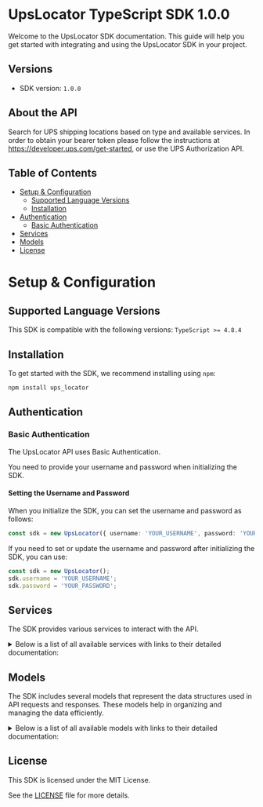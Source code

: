 # UpsLocator TypeScript SDK 1.0.0

Welcome to the UpsLocator SDK documentation. This guide will help you get started with integrating and using the UpsLocator SDK in your project.

## Versions

- SDK version: `1.0.0`

## About the API

Search for UPS shipping locations based on type and available services. In order to obtain your bearer token please follow the instructions at https://developer.ups.com/get-started, or use the UPS Authorization API.

## Table of Contents

- [Setup & Configuration](#setup--configuration)
  - [Supported Language Versions](#supported-language-versions)
  - [Installation](#installation)
- [Authentication](#authentication)
  - [Basic Authentication](#basic-authentication)
- [Services](#services)
- [Models](#models)
- [License](#license)

# Setup & Configuration

## Supported Language Versions

This SDK is compatible with the following versions: `TypeScript >= 4.8.4`

## Installation

To get started with the SDK, we recommend installing using `npm`:

```bash
npm install ups_locator
```

## Authentication

### Basic Authentication

The UpsLocator API uses Basic Authentication.

You need to provide your username and password when initializing the SDK.

#### Setting the Username and Password

When you initialize the SDK, you can set the username and password as follows:

```ts
const sdk = new UpsLocator({ username: 'YOUR_USERNAME', password: 'YOUR_PASSWORD' });
```

If you need to set or update the username and password after initializing the SDK, you can use:

```ts
const sdk = new UpsLocator();
sdk.username = 'YOUR_USERNAME';
sdk.password = 'YOUR_PASSWORD';
```

## Services

The SDK provides various services to interact with the API.

<details> 
<summary>Below is a list of all available services with links to their detailed documentation:</summary>

| Name                                                                                |
| :---------------------------------------------------------------------------------- |
| [\_Version_Service](documentation/services/_Version_Service.md)                     |
| [\_DeprecatedVersion_Service](documentation/services/_DeprecatedVersion_Service.md) |

</details>

## Models

The SDK includes several models that represent the data structures used in API requests and responses. These models help in organizing and managing the data efficiently.

<details> 
<summary>Below is a list of all available models with links to their detailed documentation:</summary>

| Name                                                                                                                                                           | Description                                                                                                                                                                                                                                                                                                                                                                                                                                                                                                           |
| :------------------------------------------------------------------------------------------------------------------------------------------------------------- | :-------------------------------------------------------------------------------------------------------------------------------------------------------------------------------------------------------------------------------------------------------------------------------------------------------------------------------------------------------------------------------------------------------------------------------------------------------------------------------------------------------------------- |
| [LocatorRequestWrapper](documentation/models/LocatorRequestWrapper.md)                                                                                         | N/A                                                                                                                                                                                                                                                                                                                                                                                                                                                                                                                   |
| [LocatorResponseWrapper](documentation/models/LocatorResponseWrapper.md)                                                                                       | N/A                                                                                                                                                                                                                                                                                                                                                                                                                                                                                                                   |
| [LocatorRequest](documentation/models/LocatorRequest.md)                                                                                                       | N/A                                                                                                                                                                                                                                                                                                                                                                                                                                                                                                                   |
| [LocatorRequestRequest1](documentation/models/LocatorRequestRequest1.md)                                                                                       | N/A                                                                                                                                                                                                                                                                                                                                                                                                                                                                                                                   |
| [LocatorRequestOriginAddress](documentation/models/LocatorRequestOriginAddress.md)                                                                             | Container for origin address information.                                                                                                                                                                                                                                                                                                                                                                                                                                                                             |
| [LocatorRequestTranslate](documentation/models/LocatorRequestTranslate.md)                                                                                     | Contains the locale information for the request.                                                                                                                                                                                                                                                                                                                                                                                                                                                                      |
| [LocatorRequestUnitOfMeasurement](documentation/models/LocatorRequestUnitOfMeasurement.md)                                                                     | Distance unit of measurement. This is required for location requests (request option 1).                                                                                                                                                                                                                                                                                                                                                                                                                              |
| [LocatorRequestLocationSearchCriteria](documentation/models/LocatorRequestLocationSearchCriteria.md)                                                           | The Location search criteria container allows the user to further define the basis to which they wish to receive the UPS locations. Only relevant when the user requests a Location search (request option 1).                                                                                                                                                                                                                                                                                                        |
| [LocatorRequestSortCriteria](documentation/models/LocatorRequestSortCriteria.md)                                                                               | Container for Sort Criteria                                                                                                                                                                                                                                                                                                                                                                                                                                                                                           |
| [LocatorRequestServiceGeoUnit](documentation/models/LocatorRequestServiceGeoUnit.md)                                                                           | ServiceGeoUnit Container. Required to search for the freight facility information                                                                                                                                                                                                                                                                                                                                                                                                                                     |
| [RequestTransactionReference](documentation/models/RequestTransactionReference.md)                                                                             | TransactionReference identifies transactions between client and server.                                                                                                                                                                                                                                                                                                                                                                                                                                               |
| [OriginAddressAddressKeyFormat](documentation/models/OriginAddressAddressKeyFormat.md)                                                                         | Contains all of the basic information about the origin such as: Address Lines, City, State/Province, Postal Code and Country or Territory Code. The element CountryCode is required.                                                                                                                                                                                                                                                                                                                                  |
| [OriginAddressGeocode](documentation/models/OriginAddressGeocode.md)                                                                                           | Geocode is the latitude and longitude of the origin address.                                                                                                                                                                                                                                                                                                                                                                                                                                                          |
| [LocationSearchCriteriaSearchOption](documentation/models/LocationSearchCriteriaSearchOption.md)                                                               | SearchOption contains the information that forms the basis of the location search, It contains the criteria for search by Locations, Retail Locations, Additional Services, or Program Types. There should be one container for each type of search the user may wish to do. The user can specify either search by Locations or Retail Locations, but not both. If this container is missing, the default search would be for The UPS Store, UPS Center, UPS Drop Box, and Authorized Shipping Outlet location types. |
| [LocationSearchCriteriaServiceSearch](documentation/models/LocationSearchCriteriaServiceSearch.md)                                                             | Allows for users to further define the search criteria. Refer to the rules specified in Service Search section.                                                                                                                                                                                                                                                                                                                                                                                                       |
| [LocationSearchCriteriaFreightWillCallSearch](documentation/models/LocationSearchCriteriaFreightWillCallSearch.md)                                             | Freight Will Call Search Container. Required if SearchOption is '05-Freight Will Call Search'                                                                                                                                                                                                                                                                                                                                                                                                                         |
| [LocationSearchCriteriaAccessPointSearch](documentation/models/LocationSearchCriteriaAccessPointSearch.md)                                                     | Applicable for request option 64 only. This contains inclusion and exclusion criteria for address search. It also contains Account Number and Access Point Public ID search elements.                                                                                                                                                                                                                                                                                                                                 |
| [LocationSearchCriteriaOpenTimeCriteria](documentation/models/LocationSearchCriteriaOpenTimeCriteria.md)                                                       | Container to hold open times of the Location.                                                                                                                                                                                                                                                                                                                                                                                                                                                                         |
| [SearchOptionOptionType](documentation/models/SearchOptionOptionType.md)                                                                                       | OptionType is a container that indicates the type of search for locations. There are 5 types of search. They are search by: Location, Retail Location, Additional Services, Program Type, and a Service Level Option. If search criteria by Location or Retail Location is not provided the default search of The UPS Store, UPS Center, UPS Drop Box, and Authorized Shipping Outlet location types will be performed.                                                                                               |
| [SearchOptionOptionCode](documentation/models/SearchOptionOptionCode.md)                                                                                       | Option code contains the information of a particular Location, Retail Location, Additional Service, Program Type or End Point Service Offering depending on the option type. The SearchOptions can contain one or more OptionCodes which forms the criteria for the location search.                                                                                                                                                                                                                                  |
| [SearchOptionRelation](documentation/models/SearchOptionRelation.md)                                                                                           | The relation container will contain the relation parameter (And/Or) that has to be used among multiple option codes in the location search. This is only applicable to option type Additional Services and Program Types. If this container is not present for Additional Services and Program Types, the default relation of And is used.                                                                                                                                                                            |
| [ServiceSearchServiceCode](documentation/models/ServiceSearchServiceCode.md)                                                                                   | Container that contains the service information such as Ground/Air. Required if the customer provides ServiceSearch Time.                                                                                                                                                                                                                                                                                                                                                                                             |
| [ServiceSearchServiceOptionCode](documentation/models/ServiceSearchServiceOptionCode.md)                                                                       | Container for the optional service information such as Saturday Pick up.                                                                                                                                                                                                                                                                                                                                                                                                                                              |
| [FreightWillCallSearchFacilityAddress](documentation/models/FreightWillCallSearchFacilityAddress.md)                                                           | Facility Address Container                                                                                                                                                                                                                                                                                                                                                                                                                                                                                            |
| [AccessPointSearchIncludeCriteria](documentation/models/AccessPointSearchIncludeCriteria.md)                                                                   | This contains elements to refine (include) UPS Access point address or geocode Search.                                                                                                                                                                                                                                                                                                                                                                                                                                |
| [AccessPointSearchExcludeFromResult](documentation/models/AccessPointSearchExcludeFromResult.md)                                                               | This contains elements to exclude from UPS Access Point address or geocode search.                                                                                                                                                                                                                                                                                                                                                                                                                                    |
| [IncludeCriteriaMerchantAccountNumberList](documentation/models/IncludeCriteriaMerchantAccountNumberList.md)                                                   | This contains the list of Merchant Account numbers to be used for finding private network access points.                                                                                                                                                                                                                                                                                                                                                                                                              |
| [IncludeCriteriaSearchFilter](documentation/models/IncludeCriteriaSearchFilter.md)                                                                             | Container to hold one or more search criteria for UPS Access Points that allow DCR, Shipping and ClickAndCollect access. Only applicable when the UPS access point candidate list is obtained in search by address or geocode search.                                                                                                                                                                                                                                                                                 |
| [IncludeCriteriaServiceOfferingList](documentation/models/IncludeCriteriaServiceOfferingList.md)                                                               | Container to hold end point service offering List for UPS Access point. Applicable only when a UPS Access Point candidate list is obtained in search by address or geocode search.                                                                                                                                                                                                                                                                                                                                    |
| [ServiceOfferingListServiceOffering](documentation/models/ServiceOfferingListServiceOffering.md)                                                               |                                                                                                                                                                                                                                                                                                                                                                                                                                                                                                                       |
| [ExcludeFromResultPostalCodeList](documentation/models/ExcludeFromResultPostalCodeList.md)                                                                     | Container to hold a list of postal codes to exclude from the access point address or geocode search.                                                                                                                                                                                                                                                                                                                                                                                                                  |
| [PostalCodeListPostalCode](documentation/models/PostalCodeListPostalCode.md)                                                                                   | Container to hold the postal code .                                                                                                                                                                                                                                                                                                                                                                                                                                                                                   |
| [LocatorResponse](documentation/models/LocatorResponse.md)                                                                                                     | Container for LocatorResponse.                                                                                                                                                                                                                                                                                                                                                                                                                                                                                        |
| [LocatorResponseResponse1](documentation/models/LocatorResponseResponse1.md)                                                                                   | Container for Response.                                                                                                                                                                                                                                                                                                                                                                                                                                                                                               |
| [LocatorResponseSearchResults](documentation/models/LocatorResponseSearchResults.md)                                                                           | Container for search results.                                                                                                                                                                                                                                                                                                                                                                                                                                                                                         |
| [LocatorResponseGeocode](documentation/models/LocatorResponseGeocode.md)                                                                                       | Geocode is the latitude and longitude of the origin address. The Geocode is provided in the first successful response. Required to be returned when the origin address or phone number is submitted in the request.Will not be returned when the requestoption =64                                                                                                                                                                                                                                                    |
| [ResponseTransactionReference](documentation/models/ResponseTransactionReference.md)                                                                           | Container for customer provided data and the XPCI Version.                                                                                                                                                                                                                                                                                                                                                                                                                                                            |
| [ResponseError](documentation/models/ResponseError.md)                                                                                                         | If an error is encountered during the interchange, the Response contains an error. If the error is present, then the ErrorSeverity and ErrorCode are required.                                                                                                                                                                                                                                                                                                                                                        |
| [ErrorErrorLocation](documentation/models/ErrorErrorLocation.md)                                                                                               |                                                                                                                                                                                                                                                                                                                                                                                                                                                                                                                       |
| [SearchResultsGeocodeCandidate](documentation/models/SearchResultsGeocodeCandidate.md)                                                                         |                                                                                                                                                                                                                                                                                                                                                                                                                                                                                                                       |
| [SearchResultsDropLocation](documentation/models/SearchResultsDropLocation.md)                                                                                 |                                                                                                                                                                                                                                                                                                                                                                                                                                                                                                                       |
| [SearchResultsAvailableLocationAttributes](documentation/models/SearchResultsAvailableLocationAttributes.md)                                                   |                                                                                                                                                                                                                                                                                                                                                                                                                                                                                                                       |
| [GeocodeCandidateAddressKeyFormat](documentation/models/GeocodeCandidateAddressKeyFormat.md)                                                                   | Contains all of the basic information about candidate address.                                                                                                                                                                                                                                                                                                                                                                                                                                                        |
| [GeocodeCandidateGeocode](documentation/models/GeocodeCandidateGeocode.md)                                                                                     | Geocode is the latitude and longitude of the origin candidate.                                                                                                                                                                                                                                                                                                                                                                                                                                                        |
| [DropLocationIvr](documentation/models/DropLocationIvr.md)                                                                                                     | Integrated Voice Response information. ONLY FOR IVR.                                                                                                                                                                                                                                                                                                                                                                                                                                                                  |
| [DropLocationGeocode](documentation/models/DropLocationGeocode.md)                                                                                             | Geocode is the latitude and longitude of the location address. The Geocode for the location address will be returned when Location is requested in the Request Option.                                                                                                                                                                                                                                                                                                                                                |
| [DropLocationAddressKeyFormat](documentation/models/DropLocationAddressKeyFormat.md)                                                                           | Contains all of the basic information about a location, Consignee Name, Building Name, Address Lines, City, State/Province, Postal Code and Country or Terriotry Code.                                                                                                                                                                                                                                                                                                                                                |
| [DropLocationLocationAttribute](documentation/models/DropLocationLocationAttribute.md)                                                                         | LocationAttribute is a container that contains the information about the location's Location Type, Retail Location Type, Additional Services, or Program Type.                                                                                                                                                                                                                                                                                                                                                        |
| [DropLocationDistance](documentation/models/DropLocationDistance.md)                                                                                           | Container for the straight line distance from the origin to the UPS location.                                                                                                                                                                                                                                                                                                                                                                                                                                         |
| [DropLocationSpecialInstructions](documentation/models/DropLocationSpecialInstructions.md)                                                                     |                                                                                                                                                                                                                                                                                                                                                                                                                                                                                                                       |
| [DropLocationAdditionalComments](documentation/models/DropLocationAdditionalComments.md)                                                                       | Container for Additional Comments about Location.Text will be displayed in the Locale requested.                                                                                                                                                                                                                                                                                                                                                                                                                      |
| [DropLocationOperatingHours](documentation/models/DropLocationOperatingHours.md)                                                                               | Operating Hours.                                                                                                                                                                                                                                                                                                                                                                                                                                                                                                      |
| [DropLocationLocalizedInstruction](documentation/models/DropLocationLocalizedInstruction.md)                                                                   |                                                                                                                                                                                                                                                                                                                                                                                                                                                                                                                       |
| [DropLocationPromotionInformation](documentation/models/DropLocationPromotionInformation.md)                                                                   |                                                                                                                                                                                                                                                                                                                                                                                                                                                                                                                       |
| [DropLocationSortCode](documentation/models/DropLocationSortCode.md)                                                                                           | This container is only for Freight Will call Search.                                                                                                                                                                                                                                                                                                                                                                                                                                                                  |
| [DropLocationServiceOfferingList](documentation/models/DropLocationServiceOfferingList.md)                                                                     | Container to hold the list of service offerings at the end point.                                                                                                                                                                                                                                                                                                                                                                                                                                                     |
| [DropLocationAccessPointInformation](documentation/models/DropLocationAccessPointInformation.md)                                                               | Container for UPS Access Point specific parameters.                                                                                                                                                                                                                                                                                                                                                                                                                                                                   |
| [DropLocationLocationImage](documentation/models/DropLocationLocationImage.md)                                                                                 | Location Image container.                                                                                                                                                                                                                                                                                                                                                                                                                                                                                             |
| [LocationAttributeOptionType](documentation/models/LocationAttributeOptionType.md)                                                                             |                                                                                                                                                                                                                                                                                                                                                                                                                                                                                                                       |
| [LocationAttributeOptionCode](documentation/models/LocationAttributeOptionCode.md)                                                                             |                                                                                                                                                                                                                                                                                                                                                                                                                                                                                                                       |
| [OptionCodeTransportationPickUpSchedule](documentation/models/OptionCodeTransportationPickUpSchedule.md)                                                       | TransportationPickUpSchedule container contains details of Latest Drop Off time/Pickup Time for the transportation services (Ground/Air/Standard/Express/International) of the location.                                                                                                                                                                                                                                                                                                                              |
| [TransportationPickUpSchedulePickUp](documentation/models/TransportationPickUpSchedulePickUp.md)                                                               |                                                                                                                                                                                                                                                                                                                                                                                                                                                                                                                       |
| [PickUpPickUpDetails](documentation/models/PickUpPickUpDetails.md)                                                                                             | PickUpDetails container contains either pickup time or NoPickupIndicator. Either PickUpTime or NoPickupIndicator                                                                                                                                                                                                                                                                                                                                                                                                      |
| [DistanceUnitOfMeasurement](documentation/models/DistanceUnitOfMeasurement.md)                                                                                 | The unit of measurement the user will see for the distance is based on the user input provided in the search request.                                                                                                                                                                                                                                                                                                                                                                                                 |
| [AdditionalCommentsCommentType](documentation/models/AdditionalCommentsCommentType.md)                                                                         |                                                                                                                                                                                                                                                                                                                                                                                                                                                                                                                       |
| [OperatingHoursStandardHours](documentation/models/OperatingHoursStandardHours.md)                                                                             |                                                                                                                                                                                                                                                                                                                                                                                                                                                                                                                       |
| [StandardHoursDayOfWeek](documentation/models/StandardHoursDayOfWeek.md)                                                                                       |                                                                                                                                                                                                                                                                                                                                                                                                                                                                                                                       |
| [AccessPointInformationBusinessClassificationList](documentation/models/AccessPointInformationBusinessClassificationList.md)                                   | Container to hold list for business classification.                                                                                                                                                                                                                                                                                                                                                                                                                                                                   |
| [AccessPointInformationAccessPointStatus](documentation/models/AccessPointInformationAccessPointStatus.md)                                                     | Container for UPS AccessPoint status.                                                                                                                                                                                                                                                                                                                                                                                                                                                                                 |
| [AccessPointInformationPrivateNetworkList](documentation/models/AccessPointInformationPrivateNetworkList.md)                                                   | Container to hold the list of private networks.                                                                                                                                                                                                                                                                                                                                                                                                                                                                       |
| [AccessPointInformationAvailability](documentation/models/AccessPointInformationAvailability.md)                                                               | Container to hold the status of shipping or DRC/DCO availability of a UPS Access Point.                                                                                                                                                                                                                                                                                                                                                                                                                               |
| [BusinessClassificationListBusinessClassification](documentation/models/BusinessClassificationListBusinessClassification.md)                                   |                                                                                                                                                                                                                                                                                                                                                                                                                                                                                                                       |
| [PrivateNetworkListPrivateNetwork](documentation/models/PrivateNetworkListPrivateNetwork.md)                                                                   |                                                                                                                                                                                                                                                                                                                                                                                                                                                                                                                       |
| [AvailabilityShippingAvailability](documentation/models/AvailabilityShippingAvailability.md)                                                                   | Holds status of shipping availability.                                                                                                                                                                                                                                                                                                                                                                                                                                                                                |
| [AvailabilityDcrAvailability](documentation/models/AvailabilityDcrAvailability.md)                                                                             | Holds status of DCR/DCO availability.                                                                                                                                                                                                                                                                                                                                                                                                                                                                                 |
| [ShippingAvailabilityUnavailableReason](documentation/models/ShippingAvailabilityUnavailableReason.md)                                                         | Container to hold shipping unavailable reason.                                                                                                                                                                                                                                                                                                                                                                                                                                                                        |
| [DcrAvailabilityUnavailableReason](documentation/models/DcrAvailabilityUnavailableReason.md)                                                                   | Container to hold shipping unavailable reason.                                                                                                                                                                                                                                                                                                                                                                                                                                                                        |
| [AvailableLocationAttributesOptionType](documentation/models/AvailableLocationAttributesOptionType.md)                                                         | OptionType is a container that indicates the type of the location attribute that are available. For example if the Option Type is RetailLocation the list of all available retail locations will be returned in 1 or many corresponding OptionCodes.                                                                                                                                                                                                                                                                  |
| [AvailableLocationAttributesOptionCode](documentation/models/AvailableLocationAttributesOptionCode.md)                                                         | Option code is a container that contains the information of a particular retail location type or additional service or program type that is available currently. One or more of this container will be returned to give all the available codes for Retail Type or Additional Services or Program Type.                                                                                                                                                                                                               |
| [AvailableLocationAttributesOptionCodeTransportationPickUpSchedule](documentation/models/AvailableLocationAttributesOptionCodeTransportationPickUpSchedule.md) | Container to hold information regarding pickup details for each day of the week.                                                                                                                                                                                                                                                                                                                                                                                                                                      |
| [AvailableLocationAttributesTransportationPickUpSchedulePickUp](documentation/models/AvailableLocationAttributesTransportationPickUpSchedulePickUp.md)         |                                                                                                                                                                                                                                                                                                                                                                                                                                                                                                                       |
| [AvailableLocationAttributesPickUpPickUpDetails](documentation/models/AvailableLocationAttributesPickUpPickUpDetails.md)                                       | Container to hold information regarding pickup time and pickup availability indicator.                                                                                                                                                                                                                                                                                                                                                                                                                                |

</details>

## License

This SDK is licensed under the MIT License.

See the [LICENSE](LICENSE) file for more details.

<!-- This file was generated by liblab | https://liblab.com/ -->
